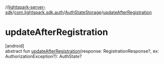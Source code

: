 //[lightspark-server-sdk](../../../index.md)/[com.lightspark.sdk.auth](../index.md)/[AuthStateStorage](index.md)/[updateAfterRegistration](update-after-registration.md)

# updateAfterRegistration

[android]\
abstract fun [updateAfterRegistration](update-after-registration.md)(response: RegistrationResponse?, ex: AuthorizationException?): AuthState?
